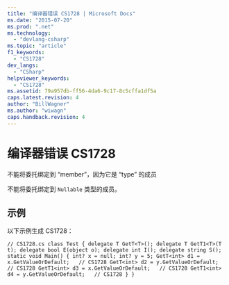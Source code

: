 ```yaml
---
title: "编译器错误 CS1728 | Microsoft Docs"
ms.date: "2015-07-20"
ms.prod: ".net"
ms.technology: 
  - "devlang-csharp"
ms.topic: "article"
f1_keywords: 
  - "CS1728"
dev_langs: 
  - "CSharp"
helpviewer_keywords: 
  - "CS1728"
ms.assetid: 79a957db-ff56-4da6-9c17-8c5cffa1df5a
caps.latest.revision: 4
author: "BillWagner"
ms.author: "wiwagn"
caps.handback.revision: 4
---
```

# 编译器错误 CS1728
不能将委托绑定到 “member”，因为它是 “type” 的成员  
  
 不能将委托绑定到 `Nullable` 类型的成员。  
  
## 示例  
 以下示例生成 CS1728：  
  
```  
// CS1728.cs class Test { delegate T GetT<T>(); delegate T GetT1<T>(T t); delegate bool E(object o); delegate int I(); delegate string S(); static void Main() { int? x = null; int? y = 5; GetT<int> d1 = x.GetValueOrDefault;   // CS1728 GetT<int> d2 = y.GetValueOrDefault;   // CS1728 GetT1<int> d3 = x.GetValueOrDefault;   // CS1728 GetT1<int> d4 = y.GetValueOrDefault;   // CS1728 } }  
```
